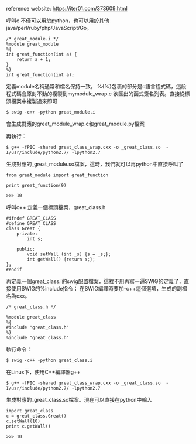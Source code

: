 reference website:
https://iter01.com/373609.html

呼叫c
不僅可以用於python，也可以用於其他java/perl/ruby/php/JavaScript/Go。

```
/* great_module.i */
%module great_module
%{
int great_function(int a) {
    return a + 1;
}
%}
int great_function(int a);
```

定義module名稱通常和檔名保持一致。
%{%}包裹的部分是c語言程式碼，這段程式碼會原封不動的複製到mymodule_wrap.c
欲匯出的函式簽名列表。直接從標頭檔案中複製過來即可

```
$ swig -c++ -python great_module.i
```

會生成對應的great_module_wrap.c和great_module.py檔案

再執行：

```
$ g++ -fPIC -shared great_class_wrap.cxx -o _great_class.so  -I/usr/include/python2.7/ -lpython2.7
```

生成對應的_great_module.so檔案，這時，我們就可以再python中直接呼叫了

```
from great_module import great_function

print great_function(9)

>>> 10
```

呼叫c++
定義一個標頭檔案，great_class.h

```
#ifndef GREAT_CLASS
#define GREAT_CLASS
class Great {
    private:
        int s;

    public:
        void setWall (int _s) {s = _s;};
        int getWall() {return s;};
};
#endif
```

再定義一個great_class.i的swig配置檔案，這裡不用再寫一遍SWIG的定義了，直接使用SWIG的%include指令；
在SWIG編譯時要加-c++這個選項，生成的副檔名為cxx。

```
/* great_class.h */

%module great_class
%{
#include "great_class.h"
%}
%include "great_class.h"
```

執行命令：

```
$ swig -c++ -python great_class.i
```

在Linux下，使用C++編譯器g++

```
$ g++ -fPIC -shared great_class_wrap.cxx -o _great_class.so  -I/usr/include/python2.7/ -lpython2.7
```

生成對應的_great_class.so檔案。現在可以直接在python中輸入

```
import great_class
c = great_class.Great()
c.setWall(10)
print c.getWall()

>>> 10
```

